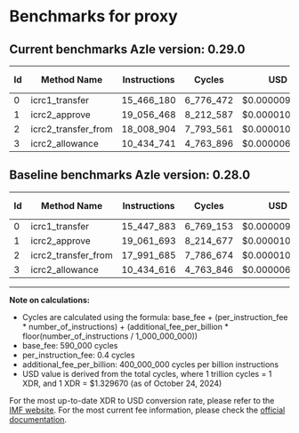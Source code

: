 # Benchmarks for proxy

## Current benchmarks Azle version: 0.29.0

| Id  | Method Name         | Instructions | Cycles    | USD           | USD/Million Calls | Change                            |
| --- | ------------------- | ------------ | --------- | ------------- | ----------------- | --------------------------------- |
| 0   | icrc1_transfer      | 15_466_180   | 6_776_472 | $0.0000090105 | $9.01             | <font color="red">+18_297</font>  |
| 1   | icrc2_approve       | 19_056_468   | 8_212_587 | $0.0000109200 | $10.92            | <font color="green">-5_225</font> |
| 2   | icrc2_transfer_from | 18_008_904   | 7_793_561 | $0.0000103629 | $10.36            | <font color="red">+17_219</font>  |
| 3   | icrc2_allowance     | 10_434_741   | 4_763_896 | $0.0000063344 | $6.33             | <font color="red">+125</font>     |

## Baseline benchmarks Azle version: 0.28.0

| Id  | Method Name         | Instructions | Cycles    | USD           | USD/Million Calls |
| --- | ------------------- | ------------ | --------- | ------------- | ----------------- |
| 0   | icrc1_transfer      | 15_447_883   | 6_769_153 | $0.0000090007 | $9.00             |
| 1   | icrc2_approve       | 19_061_693   | 8_214_677 | $0.0000109228 | $10.92            |
| 2   | icrc2_transfer_from | 17_991_685   | 7_786_674 | $0.0000103537 | $10.35            |
| 3   | icrc2_allowance     | 10_434_616   | 4_763_846 | $0.0000063343 | $6.33             |

---

**Note on calculations:**

- Cycles are calculated using the formula: base_fee + (per_instruction_fee \* number_of_instructions) + (additional_fee_per_billion \* floor(number_of_instructions / 1_000_000_000))
- base_fee: 590_000 cycles
- per_instruction_fee: 0.4 cycles
- additional_fee_per_billion: 400_000_000 cycles per billion instructions
- USD value is derived from the total cycles, where 1 trillion cycles = 1 XDR, and 1 XDR = $1.329670 (as of October 24, 2024)

For the most up-to-date XDR to USD conversion rate, please refer to the [IMF website](https://www.imf.org/external/np/fin/data/rms_sdrv.aspx).
For the most current fee information, please check the [official documentation](https://internetcomputer.org/docs/current/developer-docs/gas-cost#execution).
